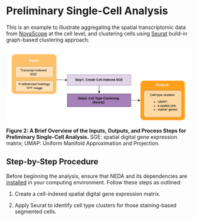 # Preliminary Single-Cell Analysis

This is an example to illustrate aggregating the spatial transcriptomic data from [NovaScope](https://github.com/seqscope/NovaScope/tree/main) at the cell level, and clustering cells using [Seurat](https://satijalab.org/seurat/) build-in graph-based clustering approach. 

![overview_brief](./SC_overview.png)
**Figure 2: A Brief Overview of the Inputs, Outputs, and Process Steps for Preliminary Single-Cell Analysis.** SGE: spatial digital gene expression matrix; UMAP: Uniform Manifold Approximation and Projection.

## Step-by-Step Procedure

Before beginning the analysis, ensure that NEDA and its dependencies are [installed](../installation/installation.md) in your computing environment. Follow these steps as outlined:

1. Create a cell-indexed spatial digital gene expression matrix.

2. Apply Seurat to identify cell type clusters for those staining-based segmented cells.
